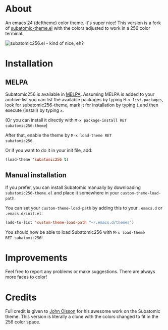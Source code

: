 About
=====

An emacs 24 (deftheme) color theme. It's super nice! This version is a fork of [subatomic-theme.el](https://github.com/cryon/subatomic) with the colors adjusted to work in a 256 color terminal.

![subatomic256.el - kind of nice, eh?](https://raw.github.com/cryon/subatomic/master/readme-files/subatomic.png "subatomic256 emacs theme")

Installation
============

MELPA
-----

Subatomic256 is available in [MELPA](http://melpa.milkbox.net/). Assuming MELPA is added to your archive list you can list the available packages by typing <code>M-x list-packages</code>, look for subatomic256-theme, mark it for installation by typing <code>i</code> and then execute (install) by typing <code>x</code>.

(Or you can install it directly with <code>M-x package-install RET subatomic256-theme</code>)

After that, enable the theme by <code>M-x load-theme RET subatomic256</code>.

Or if you want to do it in your init file, add:

```lisp
(load-theme 'subatomic256 t)
```

Manual installation
-------------------
If you prefer, you can install Subatomic manually by downloading <code>subatomic256-theme.el</code> and place it somewhere in your <code>custom-theme-load-path</code>.

You can set your <code>custom-theme-load-path</code> by adding this to your <code>.emacs.d</code> or <code>.emacs.d/init.el</code>:

```lisp
(add-to-list 'custom-theme-load-path "~/.emacs.d/themes")
```

You should now be able to load Subatomic256 with <code>M-x load-theme RET subatomic256</code>!

Improvements
============

Feel free to report any problems or make suggestions. There are always more faces to color!

Credits
=======

Full credit is given to [John Olsson](https://github.com/cryon) for his awesome work on the Subatomic theme. This version is literally a clone with the colors changed to fit in the 256 color space.

